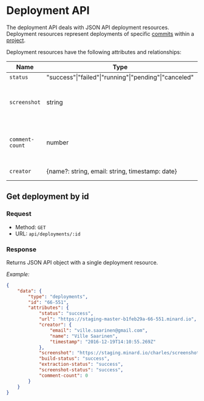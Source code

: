 
# Deployment API

The deployment API deals with JSON API deployment resources.
Deployment resources represent deployments of specific [commits](api-commit.md)
within a [project](api-project.md).

Deployment resources have the following attributes and relationships:

Name|Type|Description
----|----|-----------
`status`|"success"&#124;"failed"&#124;"running"&#124;"pending"&#124;"canceled"|Status.
`screenshot`|string|URL to screenshot. Undefined if not available.
`comment-count`|number|Amount of comments provided for the deployment
`creator`|{name?: string, email: string, timestamp: date}|Creator of deployment

## Get deployment by id

### Request

- Method: `GET`
- URL: `api/deployments/:id`

### Response

Returns JSON API object with a single deployment resource.

*Example:*
```json
{
    "data": {
        "type": "deployments",
        "id": "66-551",
        "attributes": {
            "status": "success",
            "url": "https://staging-master-b1feb29a-66-551.minard.io",
            "creator": {
                "email": "ville.saarinen@gmail.com",
                "name": "Ville Saarinen",
                "timestamp": "2016-12-19T14:10:55.269Z"
            },
            "screenshot": "https://staging.minard.io/charles/screenshot/66/551?token=6bcb159a001f771ae9499f03addb5feae465068f900602c26a6ec31f9c79785b",
            "build-status": "success",
            "extraction-status": "success",
            "screenshot-status": "success",
            "comment-count": 0
        }
    }
}
```
